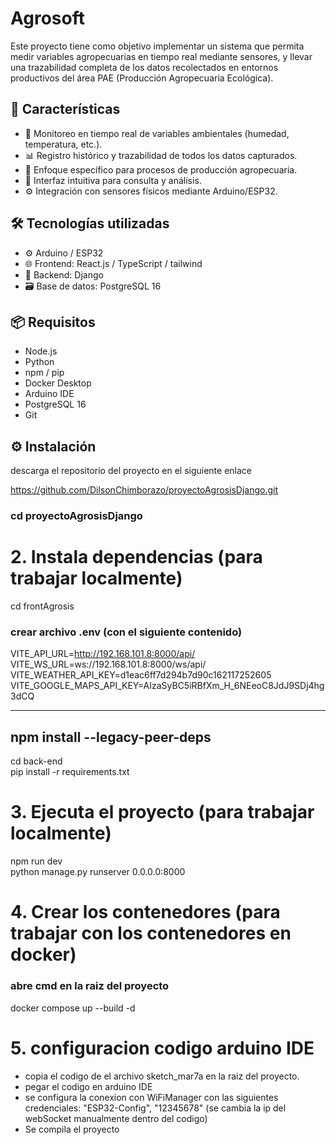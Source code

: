 # Agrosoft

Este proyecto tiene como objetivo implementar un sistema que permita medir variables agropecuarias en tiempo real mediante sensores, y llevar una trazabilidad completa de los datos recolectados en entornos productivos del área PAE (Producción Agropecuaria Ecológica).

## 🚀 Características

- 📡 Monitoreo en tiempo real de variables ambientales (humedad, temperatura, etc.).
- 📊 Registro histórico y trazabilidad de todos los datos capturados.
- 🌱 Enfoque específico para procesos de producción agropecuaria.
- 🔧 Interfaz intuitiva para consulta y análisis.
- ⚙️ Integración con sensores físicos mediante Arduino/ESP32.

## 🛠️ Tecnologías utilizadas

- ⚙️ Arduino / ESP32
- 🌐 Frontend: React.js / TypeScript / tailwind
- 🧠 Backend: Django 
- 🗃️ Base de datos: PostgreSQL 16

## 📦 Requisitos

- Node.js
- Python 
- npm / pip
- Docker Desktop 
- Arduino IDE 
- PostgreSQL 16
- Git

## ⚙️ Instalación

descarga el repositorio del proyecto en el siguiente enlace

https://github.com/DilsonChimborazo/proyectoAgrosisDjango.git

### cd proyectoAgrosisDjango


# 2. Instala dependencias (para trabajar localmente)
cd frontAgrosis
### crear archivo .env (con el siguiente contenido)
VITE_API_URL=http://192.168.101.8:8000/api/
VITE_WS_URL=ws://192.168.101.8:8000/ws/api/
VITE_WEATHER_API_KEY=d1eac6ff7d294b7d90c162117252605
VITE_GOOGLE_MAPS_API_KEY=AIzaSyBC5iRBfXm_H_6NEeoC8JdJ9SDj4hg3dCQ

--------------------------
npm install --legacy-peer-deps
-------------------------
cd back-end       
pip install -r requirements.txt  

# 3. Ejecuta el proyecto (para trabajar localmente)
npm run dev         
python manage.py runserver 0.0.0.0:8000


# 4. Crear los contenedores (para trabajar con los contenedores en docker)

### abre cmd en la raiz del proyecto
docker compose up --build -d


# 5. configuracion codigo arduino IDE

- copia el codigo de el archivo sketch_mar7a en la raiz del proyecto.
- pegar el codigo en arduino IDE
- se configura la conexion con WiFiManager con las siguientes credenciales: "ESP32-Config", "12345678" (se cambia la ip del webSocket manualmente dentro del codigo)
- Se compila el proyecto

